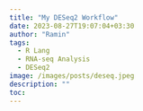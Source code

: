 ```yaml
---
title: "My DESeq2 Workflow"
date: 2023-08-27T19:07:04+03:30
author: "Ramin"
tags:
  - R Lang
  - RNA-seq Analysis
  - DESeq2
image: /images/posts/deseq.jpeg
description: ""
toc:
---
```


